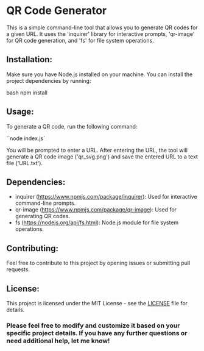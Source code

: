 # QR Code Generator

This is a simple command-line tool that allows you to generate QR codes for a given URL. It uses the 'inquirer' library for interactive prompts, 'qr-image' for QR code generation, and 'fs' for file system operations.

## Installation:

Make sure you have Node.js installed on your machine. You can install the project dependencies by running:

bash
npm install

## Usage:

To generate a QR code, run the following command:

``node index.js`

You will be prompted to enter a URL. After entering the URL, the tool will generate a QR code image ('qr_svg.png') and save the entered URL to a text file ('URL.txt').

## Dependencies:

- inquirer (https://www.npmjs.com/package/inquirer): Used for interactive command-line prompts.
- qr-image (https://www.npmjs.com/package/qr-image): Used for generating QR codes.
- fs (https://nodejs.org/api/fs.html): Node.js module for file system operations.

## Contributing:

Feel free to contribute to this project by opening issues or submitting pull requests.

## License:

This project is licensed under the MIT License - see the [LICENSE](LICENSE) file for details.

### Please feel free to modify and customize it based on your specific project details. If you have any further questions or need additional help, let me know!
